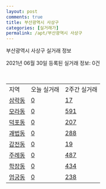 ```yaml
---
layout: post
comments: true
title: 부산광역시 사상구
categories: [실거래가]
permalink: /apt/부산광역시 사상구
---
```


부산광역시 사상구 실거래 정보

2021년 06월 30일 등록된 실거래 정보: 0건

<script type="text/javascript">
  google.charts.load('current', {'packages':['corechart']});
  google.charts.setOnLoadCallback(drawChart);

  function drawChart() {
    var data = google.visualization.arrayToDataTable([['거래일', '매매', '전월세', '전매'], ['21-02', 213, 161, 16], ['21-03', 315, 213, 23], ['21-04', 271, 189, 14], ['21-05', 345, 253, 7], ['21-06', 115, 143, 3]]);

    var options = {
      title: '최근 유형별 거래량 추이',
      legend: { position: 'bottom' }
    };

    var chart = new google.visualization.LineChart(document.getElementById('columnchart_material'));
    chart.draw(data, (options));
  }
</script>

<div id="columnchart_material" style="width: 95%; margin-left: -35px"></div>
<br>
<table class="sortable">
  <tr>
    <td>지역</td>
    <td>오늘 실거래</td>
    <td>2주간 실거래</td>
  </tr>

  
  <tr class="item">
    <td><a href="부산광역시 사상구 삼락동">삼락동</a></td>
    <td><a href="부산광역시 사상구 삼락동">0</a></td>
    <td><a href="부산광역시 사상구 삼락동">17</a></td>
  </tr>
    

  <tr class="item">
    <td><a href="부산광역시 사상구 모라동">모라동</a></td>
    <td><a href="부산광역시 사상구 모라동">0</a></td>
    <td><a href="부산광역시 사상구 모라동">591</a></td>
  </tr>
    

  <tr class="item">
    <td><a href="부산광역시 사상구 덕포동">덕포동</a></td>
    <td><a href="부산광역시 사상구 덕포동">0</a></td>
    <td><a href="부산광역시 사상구 덕포동">207</a></td>
  </tr>
    

  <tr class="item">
    <td><a href="부산광역시 사상구 괘법동">괘법동</a></td>
    <td><a href="부산광역시 사상구 괘법동">0</a></td>
    <td><a href="부산광역시 사상구 괘법동">288</a></td>
  </tr>
    

  <tr class="item">
    <td><a href="부산광역시 사상구 감전동">감전동</a></td>
    <td><a href="부산광역시 사상구 감전동">0</a></td>
    <td><a href="부산광역시 사상구 감전동">19</a></td>
  </tr>
    

  <tr class="item">
    <td><a href="부산광역시 사상구 주례동">주례동</a></td>
    <td><a href="부산광역시 사상구 주례동">0</a></td>
    <td><a href="부산광역시 사상구 주례동">487</a></td>
  </tr>
    

  <tr class="item">
    <td><a href="부산광역시 사상구 학장동">학장동</a></td>
    <td><a href="부산광역시 사상구 학장동">0</a></td>
    <td><a href="부산광역시 사상구 학장동">434</a></td>
  </tr>
    

  <tr class="item">
    <td><a href="부산광역시 사상구 엄궁동">엄궁동</a></td>
    <td><a href="부산광역시 사상구 엄궁동">0</a></td>
    <td><a href="부산광역시 사상구 엄궁동">238</a></td>
  </tr>
    


</table>


    
